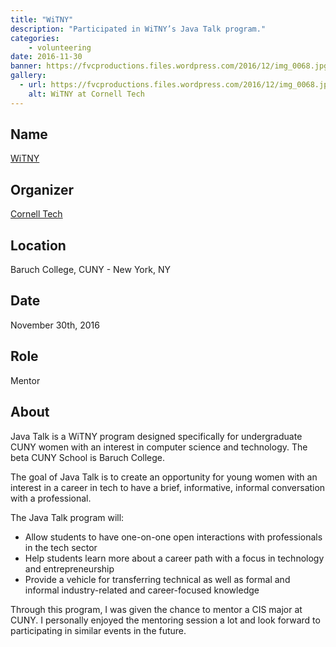 ```yaml
---
title: "WiTNY"
description: "Participated in WiTNY’s Java Talk program."
categories:
    - volunteering
date: 2016-11-30
banner: https://fvcproductions.files.wordpress.com/2016/12/img_0068.jpg
gallery:
  - url: https://fvcproductions.files.wordpress.com/2016/12/img_0068.jpg
    alt: WiTNY at Cornell Tech
---
```


## Name

<a title="WiTNY" href="https://tech.cornell.edu/impact/witny" target="_blank" rel="noopener">WiTNY</a>

## Organizer

[Cornell Tech](https://tech.cornell.edu/)

## Location

Baruch College, CUNY - New York, NY

## Date

November 30th, 2016

## Role

Mentor

## About

Java Talk is a WiTNY program designed specifically for undergraduate CUNY women with an interest in computer science and technology. The beta CUNY School is Baruch College.

The goal of Java Talk is to create an opportunity for young women with an interest in a career in tech to have a brief, informative, informal conversation with a professional.

The Java Talk program will:

* Allow students to have one-on-one open interactions with professionals in the tech sector
* Help students learn more about a career path with a focus in technology and entrepreneurship
* Provide a vehicle for transferring technical as well as formal and informal industry-related and career-focused knowledge

Through this program, I was given the chance to mentor a CIS major at CUNY. I personally enjoyed the mentoring session a lot and look forward to participating in similar events in the future.
